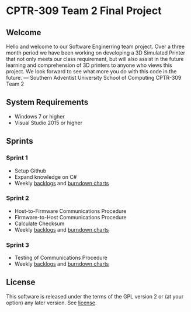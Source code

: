 # CPTR-309 Team 2 Final Project

## Welcome
Hello and welcome to our Software Enginerring team project. Over a three month period we have been working on developing a 3D Simulated Printer that not only meets our class requirement, but will also assist in the future learning and comprehension of 3D printers to anyone who views this project. We look forward to see what more you do with this code in the future.
— Southern Adventist University School of Computing CPTR-309 Team 2

## System Requirements
* Windows 7 or higher
* Visual Studio 2015 or higher

## Sprints
### Sprint 1
* Setup Github
* Expand knowledge on C#
* Weekly [backlogs](../master/Sprints/Sprint1-2_Status.png) and [burndown charts](../master/Sprints/Sprint1-2_BurnDown.png)

### Sprint 2
* Host-to-Firmware Communications Procedure
* Firmware-to-Host Communications Procedure
* Calculate Checksum
* Weekly [backlogs](../master/Sprints/Sprint2-3_Status.png) and [burndown charts](../master/Sprints/Sprint2-3_BurnDown.png)

### Sprint 3
* Testing of Communications Procedure
* Weekly [backlogs](../master/Sprints/Sprint3-3_Status.png) and [burndown charts](../master/Sprints/Sprint3-3_BurnDown.png)

## License
This software is released under the terms of the GPL version 2 or (at your option) any later version. See [license](../master/LICENSE).
